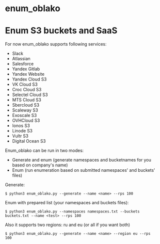 # enum_oblako

# Enum S3 buckets and SaaS

For now enum_oblako supports following services:
- Slack
- Atlassian
- Salesforce
- Yandex Gitlab
- Yandex Website
- Yandex Cloud S3
- VK Cloud S3
- Croc Cloud S3
- Selectel Cloud S3
- MTS Cloud S3
- Sbercloud S3
- Scaleway S3
- Exoscale S3
- OVHCloud S3
- Ionos S3
- Linode S3
- Vultr S3
- Digital Ocean S3

Enum_oblako can be run in two modes:
- Generate and enum (generate namespaces and bucketnames for you based on company's name)
- Enum (run enumeration based on submitted namespaces' and buckets' files)

Generate:
```
$ python3 enum_oblako.py --generate --name <name> --rps 100
```
Enum with prepared list (your namespaces and buckets files):
```
$ python3 enum_oblako.py --namespaces namespaces.txt --buckets buckets.txt --name <test> --rps 100
```
Also it supports two regions: ru and eu (or all if you want both)
```
$ python3 enum_oblako.py --generate --name <name> --region eu --rps 100
```
